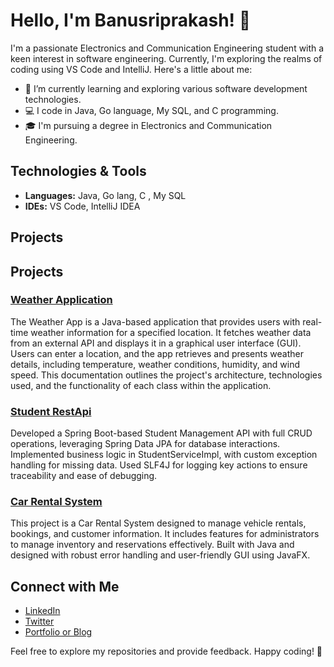 # Hello, I'm Banusriprakash! 👋

I'm a passionate Electronics and Communication Engineering student with a keen interest in software engineering. Currently, I'm exploring the realms of coding using VS Code and IntelliJ. Here's a little about me:

- 🌱 I’m currently learning and exploring various software development technologies.
- 💻 I code in Java, Go language, My SQL, and C programming.
- 🎓 I'm pursuing a degree in Electronics and Communication Engineering.

## Technologies & Tools

- **Languages:** Java, Go lang, C , My SQL
- **IDEs:** VS Code, IntelliJ IDEA

## Projects

## Projects

### [Weather Application](https://github.com/banusriprakash/Myweather-App/tree/main)
<p>
    The Weather App is a Java-based application that provides users with real-time weather information for a specified location. It fetches weather data from an external API and displays it in a graphical user interface (GUI). Users can enter a location, and the app retrieves and 
    presents weather details, including temperature, weather conditions, humidity, and wind speed. This documentation outlines the project's architecture, technologies used, and the functionality of each class within the application.
</p>

### [Student RestApi](https://github.com/banusriprakash/RestApiStudent)
<p>
   Developed a Spring Boot-based Student Management API with full CRUD operations, leveraging Spring Data JPA for
database interactions. Implemented business logic in StudentServiceImpl, with custom exception handling for missing
data. Used SLF4J for logging key actions to ensure traceability and ease of debugging. 
</p>

### [Car Rental System](https://github.com/banusriprakash/CarRentalSystem/tree/main)
<p>
    This project is a Car Rental System designed to manage vehicle rentals, bookings, and customer information. It includes features for administrators to manage inventory and reservations effectively. Built with Java and designed with robust error handling and user-friendly GUI using JavaFX.
</p>

## Connect with Me

- [LinkedIn](www.linkedin.com/in/banusriprakash-s66)
- [Twitter](https://twitter.com/SBanusriprakash)
- [Portfolio or Blog](your-website-link)

Feel free to explore my repositories and provide feedback. Happy coding! 🚀


<!---
banusriprakash/banusriprakash is a ✨ special ✨ repository because its `README.md` (this file) appears on your GitHub profile.
You can click the Preview link to take a look at your changes.
--->
